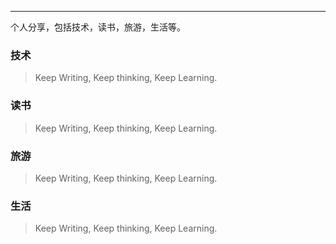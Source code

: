 ---


个人分享，包括技术，读书，旅游，生活等。

### 技术
> Keep Writing, Keep thinking, Keep Learning.

### 读书
> Keep Writing, Keep thinking, Keep Learning.

### 旅游
> Keep Writing, Keep thinking, Keep Learning.

### 生活
> Keep Writing, Keep thinking, Keep Learning.
